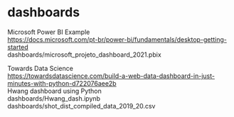 # dashboards

Microsoft Power BI Example <br>
https://docs.microsoft.com/pt-br/power-bi/fundamentals/desktop-getting-started <br>
dashboards/microsoft_projeto_dashboard_2021.pbix <br>


Towards Data Science <br>
https://towardsdatascience.com/build-a-web-data-dashboard-in-just-minutes-with-python-d722076aee2b <br>
Hwang dashboard using Python <br>
dashboards/Hwang_dash.ipynb <br>
dashboards/shot_dist_compiled_data_2019_20.csv <br>

